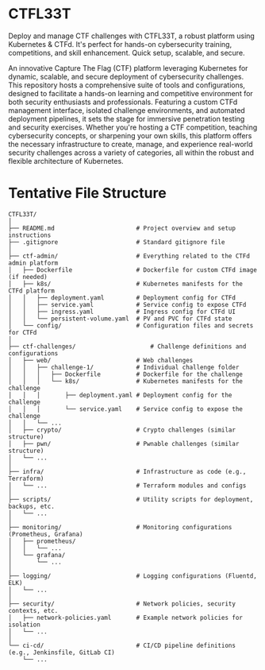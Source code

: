 # CTFL33T
Deploy and manage CTF challenges with CTFL33T, a robust platform using Kubernetes &amp; CTFd. It's perfect for hands-on cybersecurity training, competitions, and skill enhancement. Quick setup, scalable, and secure.

An innovative Capture The Flag (CTF) platform leveraging Kubernetes for dynamic, scalable, and secure deployment of cybersecurity challenges. This repository hosts a comprehensive suite of tools and configurations, designed to facilitate a hands-on learning and competitive environment for both security enthusiasts and professionals. Featuring a custom CTFd management interface, isolated challenge environments, and automated deployment pipelines, it sets the stage for immersive penetration testing and security exercises. Whether you're hosting a CTF competition, teaching cybersecurity concepts, or sharpening your own skills, this platform offers the necessary infrastructure to create, manage, and experience real-world security challenges across a variety of categories, all within the robust and flexible architecture of Kubernetes.

# Tentative File Structure
```
CTFL33T/
│
├── README.md                       # Project overview and setup instructions
├── .gitignore                      # Standard gitignore file
│
├── ctf-admin/                      # Everything related to the CTFd admin platform
│   ├── Dockerfile                  # Dockerfile for custom CTFd image (if needed)
│   ├── k8s/                        # Kubernetes manifests for the CTFd platform
│   │   ├── deployment.yaml         # Deployment config for CTFd
│   │   ├── service.yaml            # Service config to expose CTFd
│   │   ├── ingress.yaml            # Ingress config for CTFd UI
│   │   └── persistent-volume.yaml  # PV and PVC for CTFd state
│   └── config/                     # Configuration files and secrets for CTFd
│
├── ctf-challenges/                     # Challenge definitions and configurations
│   ├── web/                        # Web challenges
│   │   ├── challenge-1/            # Individual challenge folder
│   │   │   ├── Dockerfile          # Dockerfile for the challenge
│   │   │   └── k8s/                # Kubernetes manifests for the challenge
│   │   │       ├── deployment.yaml # Deployment config for the challenge
│   │   │       └── service.yaml    # Service config to expose the challenge
│   │   └── ...
│   ├── crypto/                     # Crypto challenges (similar structure)
│   ├── pwn/                        # Pwnable challenges (similar structure)
│   └── ...
│
├── infra/                          # Infrastructure as code (e.g., Terraform)
│   └── ...                         # Terraform modules and configs
│
├── scripts/                        # Utility scripts for deployment, backups, etc.
│   └── ...
│
├── monitoring/                     # Monitoring configurations (Prometheus, Grafana)
│   ├── prometheus/
│   │   └── ...
│   └── grafana/
│       └── ...
│
├── logging/                        # Logging configurations (Fluentd, ELK)
│   └── ...
│
├── security/                       # Network policies, security contexts, etc.
│   ├── network-policies.yaml       # Example network policies for isolation
│   └── ...
│
└── ci-cd/                          # CI/CD pipeline definitions (e.g., Jenkinsfile, GitLab CI)
    └── ...
```